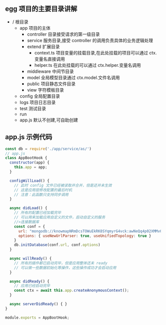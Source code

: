 ## egg 项目的主要目录讲解

- / 根目录
  - app 项目的主体
    - controller 目录接受请求的第一级目录
    - service 服务目录,接受 controller 的调用负责具体的业务逻辑处理
    - extend 扩展目录
      - context.ts 项目变量的挂载目录,在此处挂载的项目可以通过 ctx.变量名直接调用
      - helper.ts 在此处挂载的可以通过 ctx.helper.变量名调用
    - middleware 中间节目录
    - model 全局模型目录通过 ctx.model.文件名调用
    - public 项目静态文件目录
    - view 字符模板目录
  - config 全局配置目录
  - logs 项目日志目录
  - test 测试目录
  - run 
  - app.js 默认不创建,可自助创建





## app.js 示例代码

```js
const db = require('./app/service/as/')
// app.js
class AppBootHook {
  constructor(app) {
    this.app = app;
  }

  configWillLoad() {
    // 此时 config 文件已经被读取并合并，但是还并未生效
    // 这是应用层修改配置的最后时机
    // 注意：此函数只支持同步调用
  }

  async didLoad() {
    // 所有的配置已经加载完毕
    // 可以用来加载应用自定义的文件，启动自定义的服务
    //>连接数据库
    const conf = {
      url: "mongodb://knowmapNRmDcsTOWuEkRK8SYqmyrG4vck:awNeQq4p02XMMv0YvGPPNG7fLP@127.0.0.1:27017/knowmap",
      options: { useNewUrlParser: true, useUnifiedTopology: true }
    }
    db.initDatabase(conf.url, conf.options)
  }

  async willReady() {
    // 所有的插件都已启动完毕，但是应用整体还未 ready
    // 可以做一些数据初始化等操作，这些操作成功才会启动应用
  }

  async didReady() {
    // 应用已经启动完毕
    const ctx = await this.app.createAnonymousContext();
  }

  async serverDidReady() { }
}

module.exports = AppBootHook;
```

